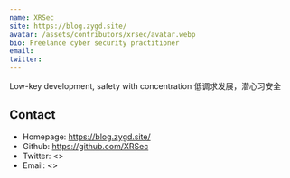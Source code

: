 ```yaml
---
name: XRSec
site: https://blog.zygd.site/
avatar: /assets/contributors/xrsec/avatar.webp
bio: Freelance cyber security practitioner
email: 
twitter: 
---
```


Low-key development, safety with concentration
低调求发展，潜心习安全

## Contact

- Homepage: <https://blog.zygd.site/>
- Github: <https://github.com/XRSec>
- Twitter: <>
- Email: <>